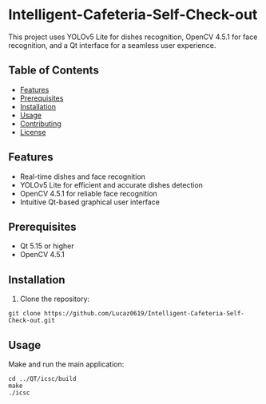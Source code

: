 # Intelligent-Cafeteria-Self-Check-out  

This project uses YOLOv5 Lite for dishes recognition, OpenCV 4.5.1 for face recognition, and a Qt interface for a seamless user experience.  

## Table of Contents 
- [Features](#features)
- [Prerequisites](#prerequisites)
- [Installation](#installation)
- [Usage](#usage)
- [Contributing](#contributing)
- [License](#license)

## Features

- Real-time dishes and face recognition
- YOLOv5 Lite for efficient and accurate dishes detection
- OpenCV 4.5.1 for reliable face recognition
- Intuitive Qt-based graphical user interface

## Prerequisites
- Qt 5.15 or higher
- OpenCV 4.5.1

## Installation
1. Clone the repository:

```console
git clone https://github.com/Lucaz0619/Intelligent-Cafeteria-Self-Check-out.git
```

## Usage
Make and run the main application:

```console
cd ../QT/icsc/build
make
./icsc
```
